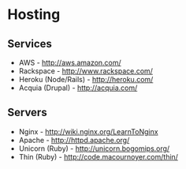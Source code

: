 # Hosting

## Services
* AWS - http://aws.amazon.com/
* Rackspace - http://www.rackspace.com/
* Heroku (Node/Rails) - http://heroku.com/
* Acquia (Drupal) - http://acquia.com/


## Servers
* Nginx - http://wiki.nginx.org/LearnToNginx
* Apache - http://httpd.apache.org/
* Unicorn (Ruby) - http://unicorn.bogomips.org/
* Thin (Ruby) - http://code.macournoyer.com/thin/

